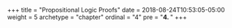 +++
title = "Propositional Logic Proofs"
date = 2018-08-24T10:53:05-05:00
weight = 5
archetype = "chapter"
ordinal = "4"
pre = "<b>4. </b>"
+++
